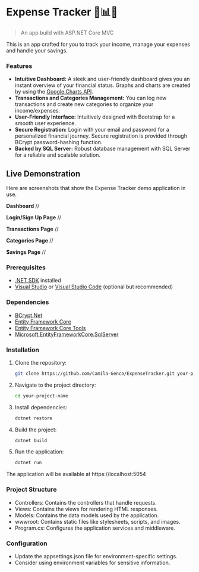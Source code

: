 # Expense Tracker 💼📊💸
> An app build with ASP.NET Core MVC

This is an app crafted for you to track your income, manage your expenses and handle your savings. 

### Features
- **Intuitive Dashboard:** A sleek and user-friendly dashboard gives you an instant overview of your financial status. Graphs and charts are created by using the [Google Charts API](https://developers.google.com/chart).
- **Transactions and Categories Management:** You can log new transactions and create new categories to organize your income/expenses.
- **User-Friendly Interface:** Intuitively designed with Bootstrap for a smooth user experience.
- **Secure Registration:** Login with your email and password for a personalized financial journey. Secure registration is provided through BCrypt password-hashing function.
- **Backed by SQL Server:** Robust database management with SQL Server for a reliable and scalable solution.

## Live Demonstration
Here are screenshots that show the Expense Tracker demo application in use.

**Dashboard**
//

**Login/Sign Up Page**
//

**Transactions Page**
//

**Categories Page**
//

**Savings Page**
//

### Prerequisites

- [.NET SDK](https://dotnet.microsoft.com/en-us/download) installed
- [Visual Studio](https://visualstudio.microsoft.com/) or [Visual Studio Code](https://code.visualstudio.com/) (optional but recommended)
  
### Dependencies
- [BCrypt.Net](https://github.com/BcryptNet/bcrypt.net.git)
- [Entity Framework Core](https://github.com/dotnet/efcore.git)
- [Entity Framework Core Tools](https://www.nuget.org/packages/Microsoft.EntityFrameworkCore.Tools)
- [Microsoft.EntityFrameworkCore.SqlServer](https://www.nuget.org/packages/Microsoft.EntityFrameworkCore.SqlServer#readme-body-tab)

### Installation
1. Clone the repository:

   ```bash
   git clone https://github.com/Camila-Genco/ExpenseTracker.git your-project-name

2. Navigate to the project directory:

   ```bash
   cd your-project-name

3. Install dependencies:

   ```bash
   dotnet restore

4. Build the project:

   ```bash
   dotnet build

5. Run the application:

   ```bash
   dotnet run

The application will be available at https://localhost:5054

### Project Structure
- Controllers: Contains the controllers that handle requests.
- Views: Contains the views for rendering HTML responses.
- Models: Contains the data models used by the application.
- wwwroot: Contains static files like stylesheets, scripts, and images.
- Program.cs: Configures the application services and middleware.
  
### Configuration
- Update the appsettings.json file for environment-specific settings.
- Consider using environment variables for sensitive information.
  

